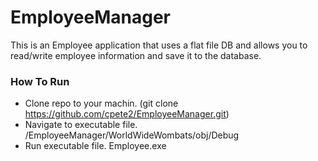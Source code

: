 # EmployeeManager
This is an Employee application that uses a flat file DB and allows you to read/write employee information and save it to the database.


### How To Run
* Clone repo to your machin. (git clone https://github.com/cpete2/EmployeeManager.git)
* Navigate to executable file. /EmployeeManager/WorldWideWombats/obj/Debug
* Run executable file. Employee.exe
